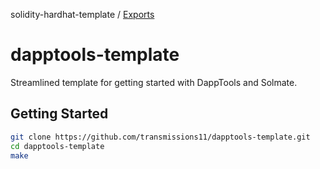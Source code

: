 solidity-hardhat-template / [Exports](modules.md)

# dapptools-template

Streamlined template for getting started with DappTools and Solmate.

## Getting Started

```sh
git clone https://github.com/transmissions11/dapptools-template.git
cd dapptools-template
make
```

